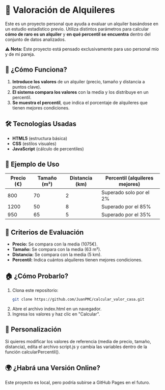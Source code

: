 # 🏡 Valoración de Alquileres  

Este es un proyecto personal que ayuda a evaluar un alquiler basándose en un estudio estadístico previo. Utiliza distintos parámetros para calcular **cómo de raro es un alquiler** y **en qué percentil se encuentra** dentro del conjunto de datos analizados.  

⚠️ **Nota:** Este proyecto está pensado exclusivamente para uso personal mío y de mi pareja.  

## 🚀 ¿Cómo Funciona?  

1. **Introduce los valores** de un alquiler (precio, tamaño y distancia a puntos clave).  
2. **El sistema compara los valores** con la media y los distribuye en un percentil.  
3. **Se muestra el percentil**, que indica el porcentaje de alquileres que tienen mejores condiciones.  

## 🛠️ Tecnologías Usadas  

- **HTML5** (estructura básica)  
- **CSS** (estilos visuales)  
- **JavaScript** (cálculo de percentiles)  

## 📌 Ejemplo de Uso  

| Precio (€) | Tamaño (m²) | Distancia (km) | Percentil (alquileres mejores) |
|------------|------------|----------------|-------------------------------|
| 800        | 70         | 2              | Superado solo por el 2% |
| 1200       | 50         | 8              | Superado por el 85% |
| 950        | 65         | 5              | Superado por el 35% |

## 🎯 Criterios de Evaluación  

- **Precio:** Se compara con la media (1075€).  
- **Tamaño:** Se compara con la media (63 m²).  
- **Distancia:** Se compara con la media (5 km).  
- **Percentil:** Indica cuántos alquileres tienen mejores condiciones.  

## 🏠 ¿Cómo Probarlo?  

1. Clona este repositorio:  
   ```bash
   git clone https://github.com/JuanPMC/calcular_valor_casa.git
2. Abre el archivo index.html en un navegador.
3. Ingresa los valores y haz clic en "Calcular".

## 📌 Personalización

Si quieres modificar los valores de referencia (media de precio, tamaño, distancia), edita el archivo script.js y cambia las variables dentro de la función calcularPercentil().

## 🌍 ¿Habrá una Versión Online?

Este proyecto es local, pero podría subirse a GitHub Pages en el futuro.